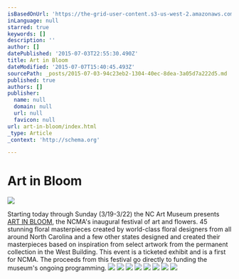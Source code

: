 ```yaml
---
isBasedOnUrl: 'https://the-grid-user-content.s3-us-west-2.amazonaws.com/663542d8-6ee0-47c8-bbe2-50f01d05d3c1.jpg'
inLanguage: null
starred: true
keywords: []
description: ''
author: []
datePublished: '2015-07-03T22:55:30.490Z'
title: Art in Bloom
dateModified: '2015-07-07T15:40:45.493Z'
sourcePath: _posts/2015-07-03-94c23eb2-1304-40ec-8dea-3a05d7a222d5.md
published: true
authors: []
publisher:
  name: null
  domain: null
  url: null
  favicon: null
url: art-in-bloom/index.html
_type: Article
_context: 'http://schema.org'

---
```

# Art in Bloom
![](https://the-grid-user-content.s3-us-west-2.amazonaws.com/663542d8-6ee0-47c8-bbe2-50f01d05d3c1.jpg)

Starting today through Sunday (3/19-3/22) the NC Art Museum presents [ART IN BLOOM][0], the NCMA's inaugural festival of art and flowers. 45 stunning floral masterpieces created by world-class floral designers from all around North Carolina and a few other states designed and created their masterpieces based on inspiration from select artwork from the permanent collection in the West Building. This event is a ticketed exhibit and is a first for NCMA. The proceeds from this festival go directly to funding the museum's ongoing programming.
![](https://the-grid-user-content.s3-us-west-2.amazonaws.com/19b138c9-535d-498c-8d7c-3f76b7b665ae.png)
![](https://the-grid-user-content.s3-us-west-2.amazonaws.com/f14e4cf1-3af2-41ef-a767-42cfc00d947d.png)
![](https://the-grid-user-content.s3-us-west-2.amazonaws.com/0be13364-36fb-45c7-9cb1-0972801d1c9e.png)
![](https://the-grid-user-content.s3-us-west-2.amazonaws.com/d18d7515-bea7-4be9-baa3-2de0cae39103.png)
![](https://the-grid-user-content.s3-us-west-2.amazonaws.com/53d07c0a-9027-4c81-9b7e-67ace17b6cba.png)
![](https://the-grid-user-content.s3-us-west-2.amazonaws.com/009a2c04-eee5-49d8-bb08-670ccb694d46.png)
![](https://the-grid-user-content.s3-us-west-2.amazonaws.com/24eddfe6-3395-4652-9000-81946e63eed0.png)
![](https://the-grid-user-content.s3-us-west-2.amazonaws.com/b523002e-4386-4b99-8568-58e85a953eb3.png)

[0]: http://ncartmuseum.org/calendar/series_parent/art_in_bloom